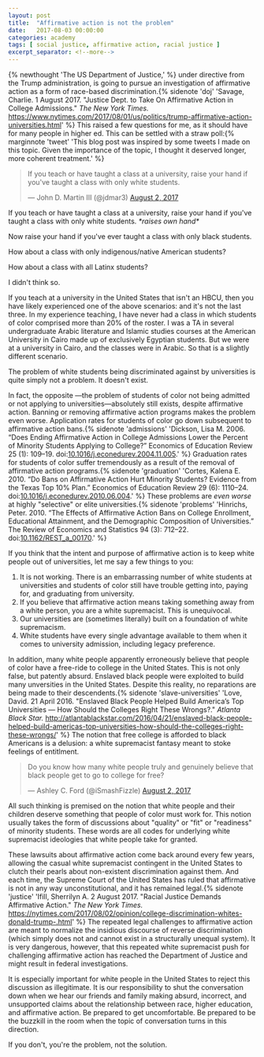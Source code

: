 ```yaml
---
layout: post
title:  "Affirmative action is not the problem"
date:   2017-08-03 00:00:00
categories: academy
tags: [ social justice, affirmative action, racial justice ]
excerpt_separator: <!--more-->
---
```


{% newthought 'The US Department of Justice,' %} under directive from the Trump administration, is going to pursue an investigation of affirmative action as a form of race-based discrimination.{% sidenote 'doj' 'Savage, Charlie. 1 August 2017. "Justice Dept. to Take On Affirmative Action in College Admissions." *The New York Times.* https://www.nytimes.com/2017/08/01/us/politics/trump-affirmative-action-universities.html' %} 
This raised a few questions for me, as it should have for many people in higher ed. 
This can be settled with a straw poll:{% marginnote 'tweet' 'This blog post was inspired by some tweets I made on this topic. Given the importance of the topic, I thought it deserved longer, more coherent treatment.' %}

<blockquote class="twitter-tweet" data-lang="en"><p lang="en" dir="ltr">If you teach or have taught a class at a  university, raise your hand if you&#39;ve taught a class with only white students.</p>&mdash; John D. Martin III (@jdmar3) <a href="https://twitter.com/jdmar3/status/892735411218513920">August 2, 2017</a></blockquote> 
<script async src="//platform.twitter.com/widgets.js" charset="utf-8"></script>


<!--more-->

If you teach or have taught a class at a  university, raise your hand if you've taught a class with only white students. *&ast;raises own hand&ast;*

Now raise your hand if you've ever taught a class with only black students.

How about a class with only indigenous/native American students?

How about a class with all Latinx students?

I didn't think so. 

If you teach at a university in the United States that isn't an HBCU, then you have likely experienced one of the above scenarios: and it's not the last three. 
In my experience teaching, I have never had a class in which students of color comprised more than 20% of the roster. 
I was a TA in several undergraduate Arabic literature and Islamic studies courses at the American University in Cairo made up of exclusively Egyptian students. 
But we were at a university in Cairo, and the classes were in Arabic. 
So that is a slightly different scenario. 

The problem of white students being discriminated against by universities is quite simply not a problem. 
It doesn't exist. 

In fact, the opposite &mdash;the problem of students of color not being admitted or not applying to universities&mdash;absolutely still exists, despite affirmative action. 
Banning or removing affirmative action programs makes the problem even worse.
Application rates for students of color go down subsequent to affirmative action bans.{% sidenote 'admissions' 'Dickson, Lisa M. 2006. “Does Ending Affirmative Action in College Admissions Lower the Percent of Minority Students Applying to College?” Economics of Education Review 25 (1): 109–19. doi:<a href="https://doi.org/10.1016/j.econedurev.2004.11.005">10.1016/j.econedurev.2004.11.005</a>.' %}
Graduation rates for students of color suffer tremendously as a result of the removal of affirmative action programs.{% sidenote 'graduation' 'Cortes, Kalena E. 2010. “Do Bans on Affirmative Action Hurt Minority Students? Evidence from the Texas Top 10% Plan.” Economics of Education Review 29 (6): 1110–24. doi:<a href="http://users.nber.org/~cortesk/econed2010.pdf">10.1016/j.econedurev.2010.06.004</a>.' %} 
These problems are *even worse* at highly "selective" or elite universities.{% sidenote 'problems' 'Hinrichs, Peter. 2010. “The Effects of Affirmative Action Bans on College Enrollment, Educational Attainment, and the Demographic Composition of Universities.” The Review of Economics and Statistics 94 (3): 712–22. doi:<a href="http://dx.doi.org/10.1162/REST_a_00170">10.1162/REST_a_00170</a>.' %}

If you think that the intent and purpose of affirmative action is to keep white people out of universities, let me say a few things to you:

1. It is not working. There is an embarrassing number of white students at universities and students of color still have trouble getting into, paying for, and graduating from university.
2. If you believe that affirmative action means taking something away from a white person, you are a white supremacist. This is unequivocal.
3. Our universities are (sometimes literally) built on a foundation of white supremacism. 
4. White students have every single advantage available to them when it comes to university admission, including legacy preference.

In addition, many white people apparently erroneously believe that people of color have a free-ride to college in the United States. 
This is not only false, but patently absurd. 
Enslaved black people were exploited to build many unversities in the United States. 
Despite this reality, no reparations are being made to their descendents.{% sidenote 'slave-universities' 'Love, David. 21 April 2016. "Enslaved Black People Helped Build America’s Top Universities — How Should the Colleges Right These Wrongs?." *Atlanta Black Star.* http://atlantablackstar.com/2016/04/21/enslaved-black-people-helped-build-americas-top-universities-how-should-the-colleges-right-these-wrongs/' %} 
The notion that free college is afforded to black Americans is a delusion: a white supremacist fantasy meant to stoke feelings of entitlment.

<blockquote class="twitter-tweet" data-lang="en"><p lang="en" dir="ltr">Do you know how many white people truly and genuinely believe that black people get to go to college for free?</p>&mdash; Ashley C. Ford (@iSmashFizzle) <a href="https://twitter.com/iSmashFizzle/status/892557827675480064">August 2, 2017</a></blockquote>
<script async src="//platform.twitter.com/widgets.js" charset="utf-8"></script>

All such thinking is premised on the notion that white people and their children deserve something that people of color must work for. 
This notion usually takes the form of discussions about "quality" or "fit" or "readiness" of minority students. 
These words are all codes for underlying white supremacist ideologies that white people take for granted. 

These lawsuits about affirmative action come back around every few years, allowing the casual white supremacist contingent in the United States to clutch their pearls about non-existent discrimination against them.
And each time, the Supreme Court of the United States has ruled that affirmative is not in any way unconstitutional, and it has remained legal.{% sidenote 'justice' 'Ifill, Sherrilyn A. 2 August 2017. "Racial Justice Demands Affirmative Action." *The New York Times.* https://nytimes.com/2017/08/02/opinion/college-discrimination-whites-donald-trump-.html' %}
The repeated legal challenges to affirmative action are meant to normalize the insidious discourse of reverse discrimination (which simply does not and cannot exist in a structurally unequal system). 
It is very dangerous, however, that this repeated white supremacist push for challenging affirmative action has reached the Department of Justice and might result in federal investigations. 

It is especially important for white people in the United States to reject this discussion as illegitimate. 
It is our responsibility to shut the conversation down when we hear our friends and family making absurd, incorrect, and unsupported claims about the relationship between race, higher education, and affirmative action. 
Be prepared to get uncomfortable. 
Be prepared to be the buzzkill in the room when the topic of conversation turns in this direction. 

If you don't, you're the problem, not the solution. 